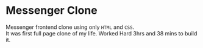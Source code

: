 # Messenger Clone <br>
Messenger frontend clone using only `HTML` and `CSS`. <br>
It was first full page clone of my life.
Worked Hard 3hrs and 38 mins to build it.
